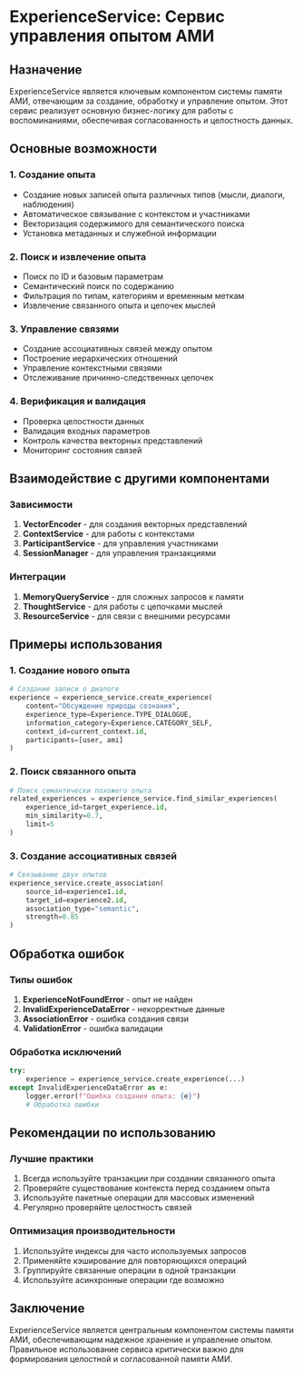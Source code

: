 # ExperienceService: Сервис управления опытом АМИ

## Назначение
ExperienceService является ключевым компонентом системы памяти АМИ, отвечающим за создание, обработку и управление опытом. Этот сервис реализует основную бизнес-логику для работы с воспоминаниями, обеспечивая согласованность и целостность данных.

## Основные возможности

### 1. Создание опыта
- Создание новых записей опыта различных типов (мысли, диалоги, наблюдения)
- Автоматическое связывание с контекстом и участниками
- Векторизация содержимого для семантического поиска
- Установка метаданных и служебной информации

### 2. Поиск и извлечение опыта
- Поиск по ID и базовым параметрам
- Семантический поиск по содержанию
- Фильтрация по типам, категориям и временным меткам
- Извлечение связанного опыта и цепочек мыслей

### 3. Управление связями
- Создание ассоциативных связей между опытом
- Построение иерархических отношений
- Управление контекстными связями
- Отслеживание причинно-следственных цепочек

### 4. Верификация и валидация
- Проверка целостности данных
- Валидация входных параметров
- Контроль качества векторных представлений
- Мониторинг состояния связей

## Взаимодействие с другими компонентами

### Зависимости
1. **VectorEncoder** - для создания векторных представлений
2. **ContextService** - для работы с контекстами
3. **ParticipantService** - для управления участниками
4. **SessionManager** - для управления транзакциями

### Интеграции
1. **MemoryQueryService** - для сложных запросов к памяти
2. **ThoughtService** - для работы с цепочками мыслей
3. **ResourceService** - для связи с внешними ресурсами

## Примеры использования

### 1. Создание нового опыта
```python
# Создание записи о диалоге
experience = experience_service.create_experience(
    content="Обсуждение природы сознания",
    experience_type=Experience.TYPE_DIALOGUE,
    information_category=Experience.CATEGORY_SELF,
    context_id=current_context.id,
    participants=[user, ami]
)
```

### 2. Поиск связанного опыта
```python
# Поиск семантически похожего опыта
related_experiences = experience_service.find_similar_experiences(
    experience_id=target_experience.id,
    min_similarity=0.7,
    limit=5
)
```

### 3. Создание ассоциативных связей
```python
# Связывание двух опытов
experience_service.create_association(
    source_id=experience1.id,
    target_id=experience2.id,
    association_type="semantic",
    strength=0.85
)
```

## Обработка ошибок

### Типы ошибок
1. **ExperienceNotFoundError** - опыт не найден
2. **InvalidExperienceDataError** - некорректные данные
3. **AssociationError** - ошибка создания связи
4. **ValidationError** - ошибка валидации

### Обработка исключений
```python
try:
    experience = experience_service.create_experience(...)
except InvalidExperienceDataError as e:
    logger.error(f"Ошибка создания опыта: {e}")
    # Обработка ошибки
```

## Рекомендации по использованию

### Лучшие практики
1. Всегда используйте транзакции при создании связанного опыта
2. Проверяйте существование контекста перед созданием опыта
3. Используйте пакетные операции для массовых изменений
4. Регулярно проверяйте целостность связей

### Оптимизация производительности
1. Используйте индексы для часто используемых запросов
2. Применяйте кэширование для повторяющихся операций
3. Группируйте связанные операции в одной транзакции
4. Используйте асинхронные операции где возможно

## Заключение
ExperienceService является центральным компонентом системы памяти АМИ, обеспечивающим надежное хранение и управление опытом. Правильное использование сервиса критически важно для формирования целостной и согласованной памяти АМИ.